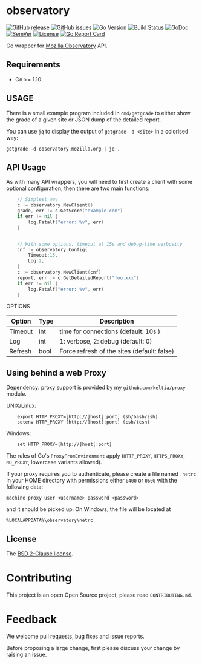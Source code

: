 observatory
==========

[![GitHub release](https://img.shields.io/github/release/keltia/observatory.svg)](https://github.com/keltia/observatory/releases)
[![GitHub issues](https://img.shields.io/github/issues/keltia/observatory.svg)](https://github.com/keltia/observatory/issues)
[![Go Version](https://img.shields.io/badge/go-1.10-blue.svg)](https://golang.org/dl/)
[![Build Status](https://travis-ci.org/keltia/observatory.svg?branch=master)](https://travis-ci.org/keltia/observatory)
[![GoDoc](http://godoc.org/github.com/keltia/observatory?status.svg)](http://godoc.org/github.com/keltia/observatory)
[![SemVer](http://img.shields.io/SemVer/2.0.0.png)](https://semver.org/spec/v2.0.0.html)
[![License](https://img.shields.io/pypi/l/Django.svg)](https://opensource.org/licenses/BSD-2-Clause)
[![Go Report Card](https://goreportcard.com/badge/github.com/keltia/observatory)](https://goreportcard.com/report/github.com/keltia/observatory)

Go wrapper for [Mozilla Observatory](https://observatory.mozilla.org/) API.

## Requirements

* Go >= 1.10

## USAGE

There is a small example program included in `cmd/getgrade` to either show the grade of a given site or JSON dump of the detailed report.

You can use `jq` to display the output of `getgrade -d <site>` in a colorised way:

    getgrade -d observatory.mozilla.org | jq .

## API Usage

As with many API wrappers, you will need to first create a client with some optional configuration, then there are two main functions:

``` go
    // Simplest way
    c := observatory.NewClient()
    grade, err := c.GetScore("example.com")
    if err != nil {
        log.Fatalf("error: %v", err)
    }


    // With some options, timeout at 15s and debug-like verbosity
    cnf := observatory.Config{
        Timeout:15,
        Log:2,
    }
    c := observatory.NewClient(cnf)
    report, err := c.GetDetailedReport("foo.xxx")
    if err != nil {
        log.Fatalf("error: %v", err)
    }
```

OPTIONS

| Option  | Type | Description |
| ------- | ---- | ----------- |
| Timeout | int  | time for connections (default: 10s ) |
| Log     | int  | 1: verbose, 2: debug (default: 0) |
| Refresh | bool | Force refresh of the sites (default: false) |


## Using behind a web Proxy

Dependency: proxy support is provided by my `github.com/keltia/proxy` module.

UNIX/Linux:

```
    export HTTP_PROXY=[http://]host[:port] (sh/bash/zsh)
    setenv HTTP_PROXY [http://]host[:port] (csh/tcsh)
```

Windows:

```
    set HTTP_PROXY=[http://]host[:port]
```

The rules of Go's `ProxyFromEnvironment` apply (`HTTP_PROXY`, `HTTPS_PROXY`, `NO_PROXY`, lowercase variants allowed).

If your proxy requires you to authenticate, please create a file named `.netrc` in your HOME directory with permissions either `0400` or `0600` with the following data:

    machine proxy user <username> password <password>

and it should be picked up. On Windows, the file will be located at

    %LOCALAPPDATA%\observatory\netrc

## License

The [BSD 2-Clause license](https://github.com/keltia/observatory/LICENSE.md).

# Contributing

This project is an open Open Source project, please read `CONTRIBUTING.md`.

# Feedback

We welcome pull requests, bug fixes and issue reports.

Before proposing a large change, first please discuss your change by raising an issue.